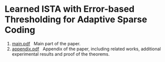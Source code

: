 # Learned ISTA with Error-based Thresholding for Adaptive Sparse Coding
1. [main.pdf](https://github.com/lzalza/EBT-LISTA/blob/main/main.pdf) &nbsp; Main part of the paper.
2. [appendix.pdf](https://github.com/lzalza/EBT-LISTA/blob/main/appendix.pdf) &nbsp; Appendix of the paper, including related works, additional experimental results and proof of the theorems.
  
